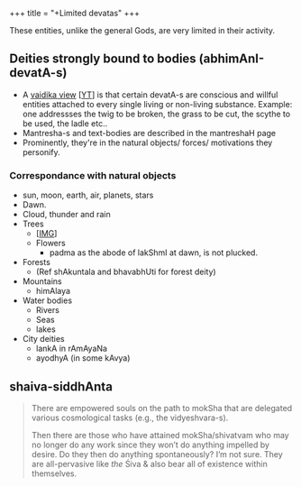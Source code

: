 +++
title = "+Limited devatas"
+++

These entities, unlike the general Gods, are very limited in their activity. 

## Deities strongly bound to bodies (abhimAnI-devatA-s)
- A [vaidika view](https://youtu.be/DUsZ_5A7-Ho?list=PLhPjckGlZ7rQFXvhumWnIctUgARdPYayL&t=228) \[[YT](https://youtu.be/DUsZ_5A7-Ho?list=PLhPjckGlZ7rQFXvhumWnIctUgARdPYayL&t=228)\] is that certain devatA-s are conscious and willful entities attached to every single living or non-living substance. Example: one addressses the twig to be broken, the grass to be cut, the scythe to be used, the ladle etc..
- Mantresha-s and text-bodies are described in the mantreshaH page
- Prominently, they're in the natural objects/ forces/ motivations they personify.

### Correspondance with natural objects

- sun, moon, earth, air, planets, stars
- Dawn.
- Cloud, thunder and rain
- Trees
    - \[[IMG](https://imgur.com/p3G5RSo)\]
    - Flowers
        - padma as the abode of lakShmI at dawn, is not plucked.
- Forests
    - (Ref shAkuntala and bhavabhUti for forest deity)
- Mountains
    - himAlaya
- Water bodies
    - Rivers
    - Seas
    - lakes
- City deities
    - lankA in rAmAyaNa
    - ayodhyA (in some kAvya)

## shaiva-siddhAnta

> There are empowered souls on the path to mokSha that are delegated various cosmological tasks (e.g., the vidyeshvara-s).
>
> Then there are those who have attained mokSha/shivatvam who may no longer do any work since they won’t do anything impelled by desire. Do they then do anything spontaneously? I’m not sure. They are all-pervasive like *the* Śiva & also bear all of existence within themselves.
